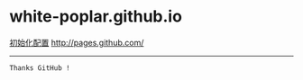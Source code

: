 white-poplar.github.io
======================


[初始化配置](http://pages.github.com/ "http://pages.github.com/") http://pages.github.com/

---
	Thanks GitHub !  